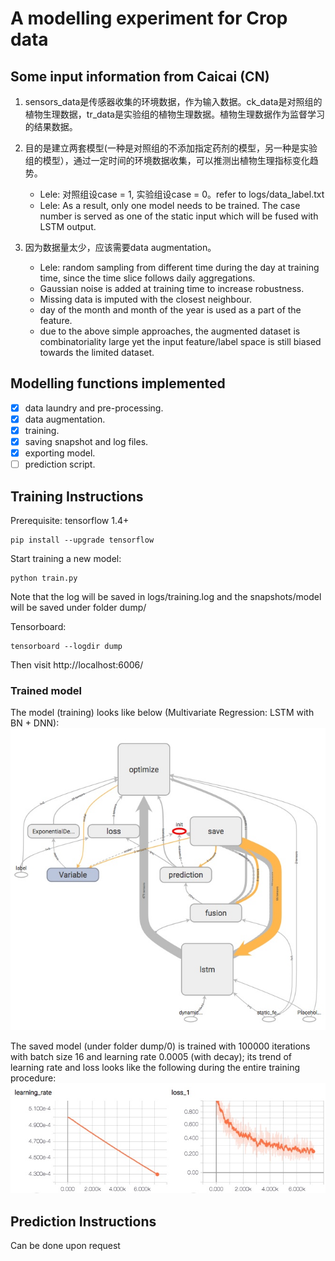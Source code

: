 # A modelling experiment for Crop data

## Some input information from Caicai (CN)
1. sensors_data是传感器收集的环境数据，作为输入数据。ck_data是对照组的植物生理数据，tr_data是实验组的植物生理数据。植物生理数据作为监督学习的结果数据。

2. 目的是建立两套模型(一种是对照组的不添加指定药剂的模型，另一种是实验组的模型），通过一定时间的环境数据收集，可以推测出植物生理指标变化趋势。
   * Lele: 对照组设case = 1,  实验组设case = 0。refer to logs/data_label.txt
   * Lele: As a result, only one model needs to be trained. The case number is served as one of the static input which will be fused with LSTM output.

3. 因为数据量太少，应该需要data augmentation。
   * Lele: random sampling from different time during the day at training time, since the time slice follows daily aggregations.
   * Gaussian noise is added at training time to increase robustness.
   * Missing data is imputed with the closest neighbour.
   * day of the month and month of the year is used as a part of the feature.
   * due to the above simple approaches, the augmented dataset is combinatoriality large yet the input feature/label space is still biased towards the limited dataset. 

## Modelling functions implemented

- [x] data laundry and pre-processing.
- [x] data augmentation.
- [x] training.
- [x] saving snapshot and log files.
- [x] exporting model.
- [ ] prediction script.

## Training Instructions

Prerequisite: tensorflow 1.4+
```
pip install --upgrade tensorflow
```

Start training a new model:
```
python train.py
```
Note that the log will be saved in logs/training.log and the snapshots/model will be saved under folder dump/

Tensorboard:
```
tensorboard --logdir dump
```
Then visit http://localhost:6006/

### Trained model
The model (training) looks like below (Multivariate Regression: LSTM with BN + DNN):
![alt text](./model.jpeg)

The saved model (under folder dump/0) is trained with 100000 iterations with batch size 16 and learning rate 0.0005 (with decay); its trend of learning rate and loss looks like the following during the entire training procedure:
![alt text](./loss_lr.jpeg)


## Prediction Instructions
Can be done upon request